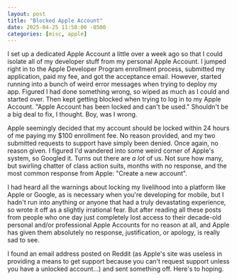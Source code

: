 ```yaml
---
layout: post
title: "Blocked Apple Account"
date: 2025-04-25 11:58:00 -0500
categories: [misc, apple]
---
```

I set up a dedicated Apple Account a little over a week ago so that I could isolate all of my developer stuff from my personal Apple Account.  I jumped right in to the Apple Developer Program enrollment process, submitted my application, paid my fee, and got the acceptance email. However, started running into a bunch of weird error messages when trying to deploy my app.  Figured I had done something wrong, so wiped as much as I could and started over.  Then kept getting blocked when trying to log in to my Apple Account.  "Apple Account has been locked and can't be used."  Shouldn't be a big deal to fix, I thought.  Boy, was I wrong.
<!--more-->
Apple seemingly decided that my account should be locked within 24 hours of me paying my $100 enrollment fee.  No reason provided, and my two submitted requests to support have simply been denied.  Once again, no reason given.  I figured I'd wandered into some weird corner of Apple's system, so Googled it.  Turns out there are *a lot* of us.  Not sure how many, but swirling chatter of class action suits, months with no response, and the most common response from Apple: "Create a new account".

I had heard all the warnings about locking my livelihood into a platform like Apple or Google, as is necessary when you're developing for mobile, but I hadn't run into anything or anyone that had a truly devastating experience, so wrote it off as a slightly irrational fear.  But after reading all these posts from people who one day just completely lost access to their decade-old personal and/or professional Apple Accounts for no reason at all, and Apple has given them absolutely no response, justification, or apology, is really sad to see.

I found an email address posted on Reddit (as Apple's site was useless in providing a means to get support because you can't request support unless you have a unlocked account...) and sent something off.  Here's to hoping.